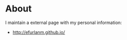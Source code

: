 # About

I maintain a external page with my personal information:

* <http://efurlanm.github.io/>


